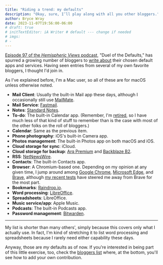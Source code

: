 ```yaml
---
title: "Riding a trend: my defaults"
description: "Okay, sure, I’ll play along with all you other bloggers."
author: Bryce Wray
date: 2023-11-07T19:56:00-06:00
# draft: true
# initTextEditor: iA Writer # default --- change if needed
# imgs:
# -
---
```


[Episode 97 of the *Hemispheric Views* podcast](https://listen.hemisphericviews.com/097), "Duel of the Defaults," has spurred a growing number of bloggers to [write about](https://defaults.rknight.me/) their chosen default apps and services. Having seen entries from several of my own favorite bloggers, I thought I'd join in.

<!--more-->

As I've explained before, I'm a Mac user, so all of these are for macOS unless otherwise noted.

- **Mail Client**: Usually the built-in Mail app these days, although I occasionally still use [MailMate](https://freron.com).
- **Mail Service**: [Fastmail](https://fastmail.com).
- **Notes**: [Standard Notes](https://standardnotes.com).
- **To-do**: The built-in Calendar app. (Remember, I'm [retired](/posts/2021/09/transition/), so I have much less of that kind of stuff to remember than is the case with most of the other folks on the roll of bloggers.)
- **Calendar**: Same as the previous item.
- **Phone photography**: iOS's built-in Camera app.
- **Photos management**: The built-in Photos app on both macOS and iOS.
- **Cloud storage for sync**: iCloud.
- **Cloud storage for backup**: [Arq Premium](https://www.arqbackup.com/) and [Backblaze B2](https://www.backblaze.com/cloud-storage).
- **RSS**: [NetNewsWire](https://netnewswire.com/).
- **Contacts**: The built-in Contacts app.
- **Browser**: A Chromium-based one. Depending on my opinion at any given time, I jump around among [Google Chrome](https://www.google.com/chrome/), [Microsoft Edge](https://www.microsoft.com/edge), and [Brave](https://brave.com), although [my recent tests](/posts/2023/10/testing-testing/) have steered me away from Brave for the most part.
- **Bookmarks**: [Raindrop.io](https://raindrop.io).
- **Word processing**: [LibreOffice](https://www.libreoffice.org).
- **Spreadsheets**: LibreOffice.
- **Music service/app**: Apple Music.
- **Podcasts**: The built-in Podcasts app.
- **Password management**: [Bitwarden](https://bitwarden.com).

----

My list is shorter than many others', simply because this covers only what I actually use. In fact, I'm kind of stretching it to list word processing and spreadsheets because I rarely need either capability these days.

Anyway, those are *my* defaults as of now. If you're interested in being part of this little exercise, too, check the [bloggers list](https://defaults.rknight.me/) where, at the bottom, you'll see how to add your own contribution.
